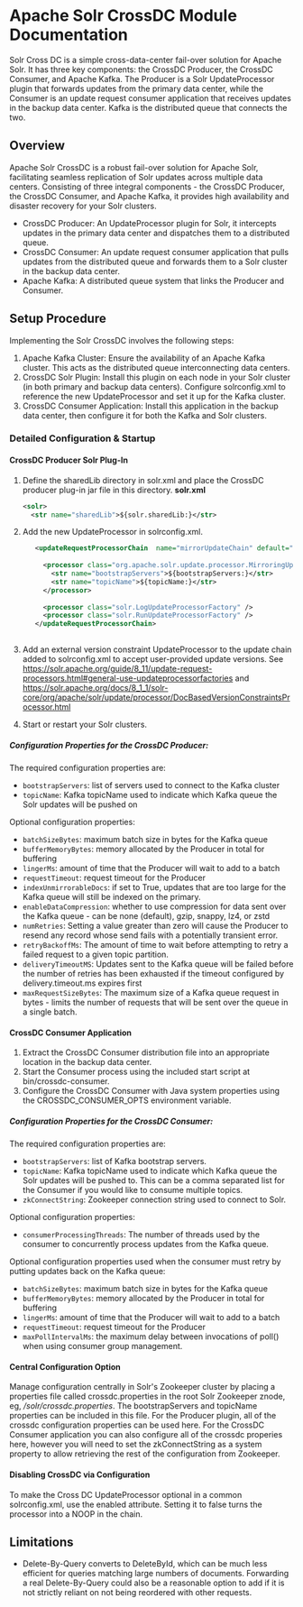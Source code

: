# Apache Solr CrossDC Module Documentation

Solr Cross DC is a simple cross-data-center fail-over solution for Apache Solr. It has three key components: the CrossDC Producer, the CrossDC Consumer, and Apache Kafka. The Producer is a Solr UpdateProcessor plugin that forwards updates from the primary data center, while the Consumer is an update request consumer application that receives updates in the backup data center. Kafka is the distributed queue that connects the two.

## Overview

Apache Solr CrossDC is a robust fail-over solution for Apache Solr, facilitating seamless replication of Solr updates across multiple data centers. Consisting of three integral components - the CrossDC Producer, the CrossDC Consumer, and Apache Kafka, it provides high availability and disaster recovery for your Solr clusters.

 * CrossDC Producer: An UpdateProcessor plugin for Solr, it intercepts updates in the primary data center and dispatches them to a distributed queue.
 * CrossDC Consumer: An update request consumer application that pulls updates from the distributed queue and forwards them to a Solr cluster in the backup data center.
 * Apache Kafka: A distributed queue system that links the Producer and Consumer.

## Setup Procedure

Implementing the Solr CrossDC involves the following steps:

1. Apache Kafka Cluster: Ensure the availability of an Apache Kafka cluster. This acts as the distributed queue interconnecting data centers.
2. CrossDC Solr Plugin: Install this plugin on each node in your Solr cluster (in both primary and backup data centers). Configure solrconfig.xml to reference the new UpdateProcessor and set it up for the Kafka cluster.
3. CrossDC Consumer Application: Install this application in the backup data center, then configure it for both the Kafka and Solr clusters.

### Detailed Configuration & Startup

#### CrossDC Producer Solr Plug-In

1. Define the sharedLib directory in solr.xml and place the CrossDC producer plug-in jar file in this directory. 
    **solr.xml**

   ```xml
   <solr>
     <str name="sharedLib">${solr.sharedLib:}</str>
   ```
3. Add the new UpdateProcessor in solrconfig.xml.
    ```xml
       <updateRequestProcessorChain  name="mirrorUpdateChain" default="true">
       
         <processor class="org.apache.solr.update.processor.MirroringUpdateRequestProcessorFactory">
           <str name="bootstrapServers">${bootstrapServers:}</str>
           <str name="topicName">${topicName:}</str>
         </processor>
       
         <processor class="solr.LogUpdateProcessorFactory" />
         <processor class="solr.RunUpdateProcessorFactory" />
       </updateRequestProcessorChain>
       
4. Add an external version constraint UpdateProcessor to the update chain added to solrconfig.xml to accept user-provided update versions.
   See https://solr.apache.org/guide/8_11/update-request-processors.html#general-use-updateprocessorfactories and https://solr.apache.org/docs/8_1_1/solr-core/org/apache/solr/update/processor/DocBasedVersionConstraintsProcessor.html
5. Start or restart your Solr clusters.

##### Configuration Properties for the CrossDC Producer:

The required configuration properties are:
- `bootstrapServers`: list of servers used to connect to the Kafka cluster
- `topicName`: Kafka topicName used to indicate which Kafka queue the Solr updates will be pushed on

Optional configuration properties:
- `batchSizeBytes`: maximum batch size in bytes for the Kafka queue
- `bufferMemoryBytes`: memory allocated by the Producer in total for buffering 
- `lingerMs`: amount of time that the Producer will wait to add to a batch
- `requestTimeout`: request timeout for the Producer 
- `indexUnmirrorableDocs`: if set to True, updates that are too large for the Kafka queue will still be indexed on the primary.
- `enableDataCompression`: whether to use compression for data sent over the Kafka queue - can be none (default), gzip, snappy, lz4, or zstd
- `numRetries`: Setting a value greater than zero will cause the Producer to resend any record whose send fails with a potentially transient error.
- `retryBackoffMs`: The amount of time to wait before attempting to retry a failed request to a given topic partition.
- `deliveryTimeoutMS`: Updates sent to the Kafka queue will be failed before the number of retries has been exhausted if the timeout configured by delivery.timeout.ms expires first
- `maxRequestSizeBytes`: The maximum size of a Kafka queue request in bytes - limits the number of requests that will be sent over the queue in a single batch.

#### CrossDC Consumer Application

1. Extract the CrossDC Consumer distribution file into an appropriate location in the backup data center.
2. Start the Consumer process using the included start script at bin/crossdc-consumer.
3. Configure the CrossDC Consumer with Java system properties using the CROSSDC_CONSUMER_OPTS environment variable.

##### Configuration Properties for the CrossDC Consumer:

The required configuration properties are: 
- `bootstrapServers`: list of Kafka bootstrap servers.
- `topicName`: Kafka topicName used to indicate which Kafka queue the Solr updates will be pushed to. This can be a comma separated list for the Consumer if you would like to consume multiple topics.
- `zkConnectString`: Zookeeper connection string used to connect to Solr.

Optional configuration properties:
- `consumerProcessingThreads`: The number of threads used by the consumer to concurrently process updates from the Kafka queue.

Optional configuration properties used when the consumer must retry by putting updates back on the Kafka queue:
- `batchSizeBytes`: maximum batch size in bytes for the Kafka queue
- `bufferMemoryBytes`: memory allocated by the Producer in total for buffering 
- `lingerMs`: amount of time that the Producer will wait to add to a batch
- `requestTimeout`: request timeout for the Producer 
- `maxPollIntervalMs`: the maximum delay between invocations of poll() when using consumer group management.

#### Central Configuration Option

Manage configuration centrally in Solr's Zookeeper cluster by placing a properties file called crossdc.properties in the root Solr
Zookeeper znode, eg, */solr/crossdc.properties*. The bootstrapServers and topicName properties can be included in this file. For
the Producer plugin, all of the crossdc configuration properties can be used here. For the CrossDC Consumer application you can also
configure all of the crossdc properies here, however you will need to set the zkConnectString as a system property to allow retrieving
the rest of the configuration from Zookeeper.

#### Disabling CrossDC via Configuration

To make the Cross DC UpdateProcessor optional in a common solrconfig.xml, use the enabled attribute. Setting it to false turns the processor into a NOOP in the chain.

## Limitations

- Delete-By-Query converts to DeleteById, which can be much less efficient for queries matching large numbers of documents.
  Forwarding a real Delete-By-Query could also be a reasonable option to add if it is not strictly reliant on not being reordered with other requests.

